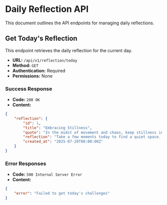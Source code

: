
# Daily Reflection API

This document outlines the API endpoints for managing daily reflections.

## Get Today's Reflection

This endpoint retrieves the daily reflection for the current day.

- **URL:** `/api/v1/reflection/today`
- **Method:** `GET`
- **Authentication:** Required
- **Permissions:** None

### Success Response

- **Code:** `200 OK`
- **Content:**

```json
{
    "reflection": {
        "id": 1,
        "title": "Embracing Stillness",
        "quote": "In the midst of movement and chaos, keep stillness inside of you.",
        "reflection": "Take a few moments today to find a quiet space. Close your eyes, breathe deeply, and simply be. Notice the sensations in your body, the thoughts in your mind, without judgment. This practice of stillness can bring clarity and peace to your day.",
        "created_at": "2025-07-28T00:00:00Z"
    }
}
```

### Error Responses

- **Code:** `500 Internal Server Error`
- **Content:**

```json
{
    "error": "Failed to get today's challenges"
}
```
